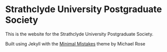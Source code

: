 # Strathclyde University Postgraduate Society

This is the website for the Strathclyde University Postgraduate Society.

Built using Jekyll with the [Minimal Mistakes](http://mmistakes.github.io/minimal-mistakes) theme by Michael Rose
